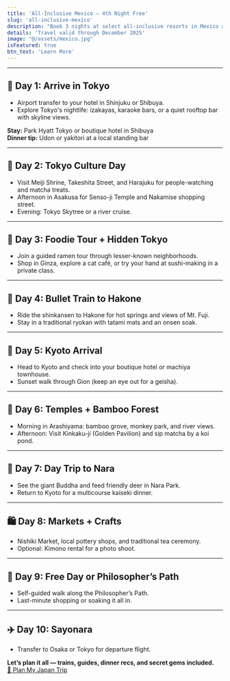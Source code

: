 ```yaml
---
title: 'All-Inclusive Mexico – 4th Night Free'
slug: 'all-inclusive-mexico'
description: "Book 3 nights at select all-inclusive resorts in Mexico and get the 4th night free + VIP arrival service. Beaches, margaritas, and no extra cost? That's a win."
details: 'Travel valid through December 2025'
image: "@/assets/mexico.jpg"
isFeatured: true
btn_text: 'Learn More'
---
```



---

## 📍 Day 1: Arrive in Tokyo

- Airport transfer to your hotel in Shinjuku or Shibuya.
- Explore Tokyo's nightlife: izakayas, karaoke bars, or a quiet rooftop bar with skyline views.

**Stay:** Park Hyatt Tokyo or boutique hotel in Shibuya  
**Dinner tip:** Udon or yakitori at a local standing bar

---

## 🎌 Day 2: Tokyo Culture Day

- Visit Meiji Shrine, Takeshita Street, and Harajuku for people-watching and matcha treats.
- Afternoon in Asakusa for Senso-ji Temple and Nakamise shopping street.
- Evening: Tokyo Skytree or a river cruise.

---

## 🍜 Day 3: Foodie Tour + Hidden Tokyo

- Join a guided ramen tour through lesser-known neighborhoods.
- Shop in Ginza, explore a cat café, or try your hand at sushi-making in a private class.

---

## 🚅 Day 4: Bullet Train to Hakone

- Ride the shinkansen to Hakone for hot springs and views of Mt. Fuji.
- Stay in a traditional ryokan with tatami mats and an onsen soak.

---

## 🏯 Day 5: Kyoto Arrival

- Head to Kyoto and check into your boutique hotel or machiya townhouse.
- Sunset walk through Gion (keep an eye out for a geisha).

---

## 🎋 Day 6: Temples + Bamboo Forest

- Morning in Arashiyama: bamboo grove, monkey park, and river views.
- Afternoon: Visit Kinkaku-ji (Golden Pavilion) and sip matcha by a koi pond.

---

## 🍶 Day 7: Day Trip to Nara

- See the giant Buddha and feed friendly deer in Nara Park.
- Return to Kyoto for a multicourse kaiseki dinner.

---

## 🛍️ Day 8: Markets + Crafts

- Nishiki Market, local pottery shops, and traditional tea ceremony.
- Optional: Kimono rental for a photo shoot.

---

## 🌸 Day 9: Free Day or Philosopher’s Path

- Self-guided walk along the Philosopher’s Path.
- Last-minute shopping or soaking it all in.

---

## ✈️ Day 10: Sayonara

- Transfer to Osaka or Tokyo for departure flight.

**Let’s plan it all — trains, guides, dinner recs, and secret gems included.**  
[💌 Plan My Japan Trip](#)
